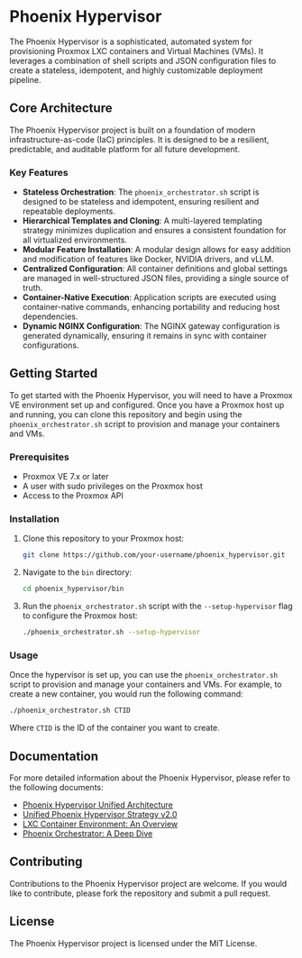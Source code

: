 # Phoenix Hypervisor

The Phoenix Hypervisor is a sophisticated, automated system for provisioning Proxmox LXC containers and Virtual Machines (VMs). It leverages a combination of shell scripts and JSON configuration files to create a stateless, idempotent, and highly customizable deployment pipeline.

## Core Architecture

The Phoenix Hypervisor project is built on a foundation of modern infrastructure-as-code (IaC) principles. It is designed to be a resilient, predictable, and auditable platform for all future development.

### Key Features

*   **Stateless Orchestration**: The `phoenix_orchestrator.sh` script is designed to be stateless and idempotent, ensuring resilient and repeatable deployments.
*   **Hierarchical Templates and Cloning**: A multi-layered templating strategy minimizes duplication and ensures a consistent foundation for all virtualized environments.
*   **Modular Feature Installation**: A modular design allows for easy addition and modification of features like Docker, NVIDIA drivers, and vLLM.
*   **Centralized Configuration**: All container definitions and global settings are managed in well-structured JSON files, providing a single source of truth.
*   **Container-Native Execution**: Application scripts are executed using container-native commands, enhancing portability and reducing host dependencies.
*   **Dynamic NGINX Configuration**: The NGINX gateway configuration is generated dynamically, ensuring it remains in sync with container configurations.

## Getting Started

To get started with the Phoenix Hypervisor, you will need to have a Proxmox VE environment set up and configured. Once you have a Proxmox host up and running, you can clone this repository and begin using the `phoenix_orchestrator.sh` script to provision and manage your containers and VMs.

### Prerequisites

*   Proxmox VE 7.x or later
*   A user with sudo privileges on the Proxmox host
*   Access to the Proxmox API

### Installation

1.  Clone this repository to your Proxmox host:

    ```bash
    git clone https://github.com/your-username/phoenix_hypervisor.git
    ```

2.  Navigate to the `bin` directory:

    ```bash
    cd phoenix_hypervisor/bin
    ```

3.  Run the `phoenix_orchestrator.sh` script with the `--setup-hypervisor` flag to configure the Proxmox host:

    ```bash
    ./phoenix_orchestrator.sh --setup-hypervisor
    ```

### Usage

Once the hypervisor is set up, you can use the `phoenix_orchestrator.sh` script to provision and manage your containers and VMs. For example, to create a new container, you would run the following command:

```bash
./phoenix_orchestrator.sh CTID
```

Where `CTID` is the ID of the container you want to create.

## Documentation

For more detailed information about the Phoenix Hypervisor, please refer to the following documents:

*   [Phoenix Hypervisor Unified Architecture](project_documents/phoenix-hypervisor-architecture.md)
*   [Unified Phoenix Hypervisor Strategy v2.0](project_documents/unified_phoenix_hypervisor_strategy_v2.md)
*   [LXC Container Environment: An Overview](project_documents/lxc-container-environment-overview.md)
*   [Phoenix Orchestrator: A Deep Dive](project_documents/orchestrator-deep-dive.md)

## Contributing

Contributions to the Phoenix Hypervisor project are welcome. If you would like to contribute, please fork the repository and submit a pull request.

## License

The Phoenix Hypervisor project is licensed under the MIT License.
